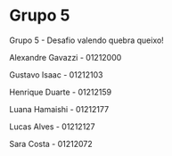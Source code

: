 # Grupo 5
Grupo 5 - Desafio valendo quebra queixo!

Alexandre Gavazzi - 01212000

Gustavo Isaac - 01212103

Henrique Duarte - 01212159

Luana Hamaishi - 01212177

Lucas Alves - 01212127

Sara Costa - 01212072
